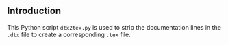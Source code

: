## Introduction

This Python script `dtx2tex.py` is used to strip the documentation
lines in the `.dtx` file to create a corresponding `.tex` file.
